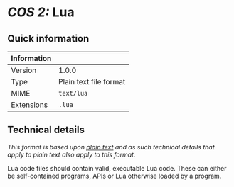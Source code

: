 # *COS 2:* Lua

## Quick information

| Information |                           |
| ----------- | ------------------------- |
| Version     | 1.0.0                     |
| Type        | Plain text file format    |
| MIME        | `text/lua`                |
| Extensions  | `.lua`                    |

## Technical details

*This format is based upon [plain text](/File-Formats/text/plain.md) and as such technical details that apply to plain
text also apply to this format.*

Lua code files should contain valid, executable Lua code. These can either be self-contained programs, APIs or Lua
otherwise loaded by a program.
